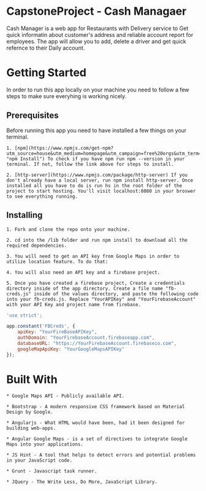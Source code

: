 # CapstoneProject - Cash Managaer

Cash Manager is a web app for Restaurants with Delivery service to Get quick informatin about customer's address and reliable account report for employees. The app will allow you to add, delete a driver and get quick refernce to their Daily account.

# Getting Started

In order to run this app locally on your machine you need to follow a few steps to make sure everyhing is working nicely.

## Prerequisites

Before running this app you need to have installed a few things on your terminal.

    1. [npm](https://www.npmjs.com/get-npm?utm_source=house&utm_medium=homepage&utm_campaign=free%20orgs&utm_term=Install%20npm "npm Install") To check if you have npm run npm --version in your terminal. If not, follow the link above for steps to install.

    2. [http-server](https://www.npmjs.com/package/http-server) If you don't already have a local server, run npm install http-server. Once installed all you have to do is run hs in the root folder of the project to start hosting. You'll visit localhost:8080 in your broswer to see everything running.

## Installing

    1. Fork and clone the repo onto your machine.

    2. cd into the /lib folder and run npm install to download all the required dependencies.

    3. You will need to get an API key from Google Maps in order to utilize location feature. To do that:

    4. You will also need an API key and a firebase project.

    5. Once you have created a firebase project, Create a credentials directory inside of the app directory. Create a file name "fb-creds.js" inside of the values directory, and paste the following code into your fb-creds.js. Replace "YourAPIKey" and "YourFirebaseAccount" with your API Key and project name from firebase.

``` javascript
'use strict';

app.constant('FBCreds', {
    apiKey: "YourFireBaseAPIKey",
    authDomain: "YourFirebaseAccount.firebaseapp.com",
    databaseURL: "https://YourFirebaseAccount.firebaseio.com",
    googleMapApiKey: "YourGoogleMapsAPIKey"
});
```

# Built With


    * Google Maps API - Publicly available API.

    * Bootstrap - A modern responsive CSS framework based on Material Design by Google.

    * Angularjs - What HTML would have been, had it been designed for building web-apps.
    
    * Angular Google Maps - is a set of directives to integrate Google Maps into your applications.

    * JS Hint - A tool that helps to detect errors and potential problems in your JavaScript code.

    * Grunt - Javascript task runner.

    * JQuery - The Write Less, Do More, JavaScript Library.
